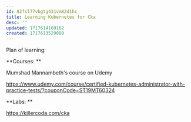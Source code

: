 ```yaml
---
id: 82fsl77vbgtg431vm82d1hc
title: Learning Kubernetes for Cka
desc: ''
updated: 1717614160162
created: 1717613529080
---
```

Plan of learning: 

**Courses:
**

Mumshad Mannambeth's course on Udemy

https://www.udemy.com/course/certified-kubernetes-administrator-with-practice-tests/?couponCode=ST19MT60324

**Labs: 
**

https://killercoda.com/cka
